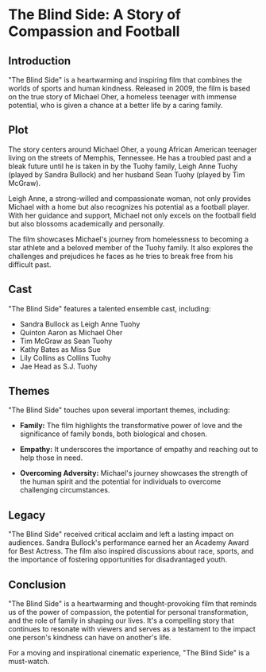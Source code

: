  
# The Blind Side: A Story of Compassion and Football

## Introduction

"The Blind Side" is a heartwarming and inspiring film that combines the worlds of sports and human kindness. Released in 2009, the film is based on the true story of Michael Oher, a homeless teenager with immense potential, who is given a chance at a better life by a caring family. 

## Plot

The story centers around Michael Oher, a young African American teenager living on the streets of Memphis, Tennessee. He has a troubled past and a bleak future until he is taken in by the Tuohy family, Leigh Anne Tuohy (played by Sandra Bullock) and her husband Sean Tuohy (played by Tim McGraw).

Leigh Anne, a strong-willed and compassionate woman, not only provides Michael with a home but also recognizes his potential as a football player. With her guidance and support, Michael not only excels on the football field but also blossoms academically and personally.

The film showcases Michael's journey from homelessness to becoming a star athlete and a beloved member of the Tuohy family. It also explores the challenges and prejudices he faces as he tries to break free from his difficult past.

## Cast

"The Blind Side" features a talented ensemble cast, including:

- Sandra Bullock as Leigh Anne Tuohy
- Quinton Aaron as Michael Oher
- Tim McGraw as Sean Tuohy
- Kathy Bates as Miss Sue
- Lily Collins as Collins Tuohy
- Jae Head as S.J. Tuohy

## Themes

"The Blind Side" touches upon several important themes, including:

- **Family:** The film highlights the transformative power of love and the significance of family bonds, both biological and chosen.

- **Empathy:** It underscores the importance of empathy and reaching out to help those in need.

- **Overcoming Adversity:** Michael's journey showcases the strength of the human spirit and the potential for individuals to overcome challenging circumstances.

## Legacy

"The Blind Side" received critical acclaim and left a lasting impact on audiences. Sandra Bullock's performance earned her an Academy Award for Best Actress. The film also inspired discussions about race, sports, and the importance of fostering opportunities for disadvantaged youth.

## Conclusion

"The Blind Side" is a heartwarming and thought-provoking film that reminds us of the power of compassion, the potential for personal transformation, and the role of family in shaping our lives. It's a compelling story that continues to resonate with viewers and serves as a testament to the impact one person's kindness can have on another's life.

For a moving and inspirational cinematic experience, "The Blind Side" is a must-watch.
